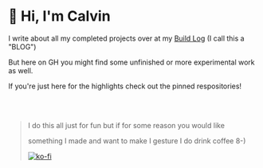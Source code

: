 # 🤘 Hi, I'm Calvin

I write about all my completed projects over at my [Build Log](https://calvins.pizza) (I call this a "BLOG")

But here on GH you might find some unfinished or more experimental work as well.

If you're just here for the highlights check out the pinned respositories!

<br />
<br />

> I do this all just for fun but if for some reason you would like
> 
> something I made and want to make I gesture I do drink coffee 8-)
> 
> [![ko-fi](https://ko-fi.com/img/githubbutton_sm.svg)](https://ko-fi.com/V7V6SPRXK)
